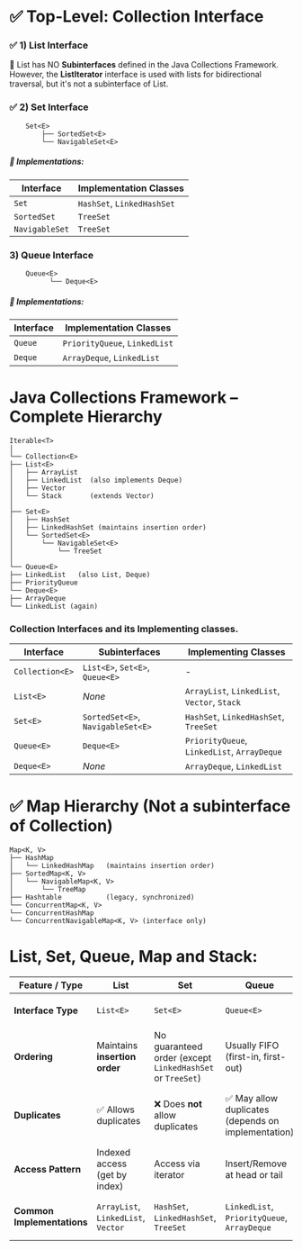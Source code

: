 # ✅ Top-Level: Collection Interface

 ### ✅ 1) List<E> Interface
   🔹 List has NO **Subinterfaces** defined in the Java Collections Framework.
    However, the **ListIterator** interface is used with lists for bidirectional traversal, but it's not 
    a subinterface of List.

  ### ✅ 2) Set<E> Interface
        Set<E>
            ├── SortedSet<E>
            └── NavigableSet<E>

##### 🔹 Implementations:
| Interface      | Implementation Classes     |
| -------------- | -------------------------- |
| `Set`          | `HashSet`, `LinkedHashSet` |
| `SortedSet`    | `TreeSet`                  |
| `NavigableSet` | `TreeSet`                  |

  ### 3) Queue<E> Interface
        Queue<E>
              └── Deque<E>
##### 🔹 Implementations:
| Interface | Implementation Classes        |
| --------- | ----------------------------- |
| `Queue`   | `PriorityQueue`, `LinkedList` |
| `Deque`   | `ArrayDeque`, `LinkedList`    |







# Java Collections Framework – Complete Hierarchy
    Iterable<T>
    │
    └── Collection<E>
    ├── List<E>
    │   ├── ArrayList
    │   ├── LinkedList  (also implements Deque)
    │   ├── Vector
    │   └── Stack       (extends Vector)
    │
    ├── Set<E>
    │   ├── HashSet
    │   ├── LinkedHashSet (maintains insertion order)
    │   └── SortedSet<E>
    │       └── NavigableSet<E>
    │           └── TreeSet
    │
    └── Queue<E>
    ├── LinkedList   (also List, Deque)
    ├── PriorityQueue
    └── Deque<E>
    ├── ArrayDeque
    └── LinkedList (again)
  ###  Collection Interfaces and its Implementing classes.
| **Interface**   | **Subinterfaces**                 | **Implementing Classes**                     |
| --------------- | --------------------------------- | -------------------------------------------- |
| `Collection<E>` | `List<E>`, `Set<E>`, `Queue<E>`   | -                                            |
| `List<E>`       | *None*                            | `ArrayList`, `LinkedList`, `Vector`, `Stack` |
| `Set<E>`        | `SortedSet<E>`, `NavigableSet<E>` | `HashSet`, `LinkedHashSet`, `TreeSet`        |
| `Queue<E>`      | `Deque<E>`                        | `PriorityQueue`, `LinkedList`, `ArrayDeque`  |
| `Deque<E>`      | *None*                            | `ArrayDeque`, `LinkedList`                   |


# ✅ Map Hierarchy (Not a subinterface of Collection)
    Map<K, V>
    ├── HashMap
    │   └── LinkedHashMap   (maintains insertion order)
    ├── SortedMap<K, V>
    │   └── NavigableMap<K, V>
    │       └── TreeMap
    ├── Hashtable           (legacy, synchronized)
    └── ConcurrentMap<K, V>
    └── ConcurrentHashMap
    └── ConcurrentNavigableMap<K, V> (interface only)



# List, Set, Queue, Map and Stack: 
| Feature / Type             | **List**                            | **Set**                                                   | **Queue**                                          | **Map**                                                          | **Stack**                         |
| -------------------------- | ----------------------------------- | --------------------------------------------------------- | -------------------------------------------------- | ---------------------------------------------------------------- | --------------------------------- |
| **Interface Type**         | `List<E>`                           | `Set<E>`                                                  | `Queue<E>`                                         | `Map<K, V>`                                                      | `List<E>` (via `Stack` class)     |
| **Ordering**               | Maintains **insertion order**       | No guaranteed order (except `LinkedHashSet` or `TreeSet`) | Usually FIFO (first-in, first-out)                 | No ordering for keys (unless using `LinkedHashMap` or `TreeMap`) | LIFO (last-in, first-out)         |
| **Duplicates**             | ✅ Allows duplicates                 | ❌ Does **not** allow duplicates                           | ✅ May allow duplicates (depends on implementation) | ❌ Duplicate keys not allowed, values can be duplicated           | ✅ Allows duplicates               |
| **Access Pattern**         | Indexed access (get by index)       | Access via iterator                                       | Insert/Remove at head or tail                      | Key-based access (`get(key)`)                                    | Access using `push()` and `pop()` |
| **Common Implementations** | `ArrayList`, `LinkedList`, `Vector` | `HashSet`, `LinkedHashSet`, `TreeSet`                     | `LinkedList`, `PriorityQueue`, `ArrayDeque`        | `HashMap`, `LinkedHashMap`, `TreeMap`, `Hashtable`               | `Stack` (extends `Vector`)        |
